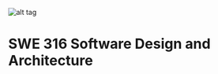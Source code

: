 ![alt tag](http://www.kfupm.edu.sa/Main_web/images1/logo.png)
# SWE 316 Software Design and Architecture
